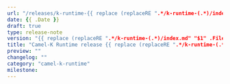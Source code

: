 ```yaml
---
url: "/releases/k-runtime-{{ replace (replaceRE ".*/k-runtime-(.*)/index.md" "$1" .File.Path) "_" "." }}/"
date: {{ .Date }}
draft: true
type: release-note
version: "{{ replace (replaceRE ".*/k-runtime-(.*)/index.md" "$1" .File.Path) "_" "." }}"
title: "Camel-K Runtime release {{ replace (replaceRE ".*/k-runtime-(.*)/index.md" "$1" .File.Path) "_" "." }}"
preview: ""
changelog: ""
category: "camel-k-runtime"
milestone:
---
```

